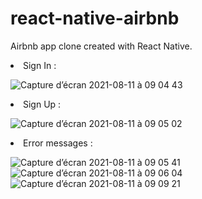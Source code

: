 # react-native-airbnb

Airbnb app clone created with React Native.  

<li>Sign In : </li>

![Capture d’écran 2021-08-11 à 09 04 43](https://user-images.githubusercontent.com/77752681/128985174-cb767132-34a1-462d-9095-08ab5a3d08a7.png)

<li>Sign Up : </li>

![Capture d’écran 2021-08-11 à 09 05 02](https://user-images.githubusercontent.com/77752681/128985192-bb62d733-711f-475a-9e9f-490beb3a31b2.png)

<li>Error messages : </li>

![Capture d’écran 2021-08-11 à 09 05 41](https://user-images.githubusercontent.com/77752681/128985227-b4938205-e2a9-49d9-bf40-d3655d220a37.png)
![Capture d’écran 2021-08-11 à 09 06 04](https://user-images.githubusercontent.com/77752681/128985242-fc2b479e-f0de-4910-9314-f89bf22c6132.png)
![Capture d’écran 2021-08-11 à 09 09 21](https://user-images.githubusercontent.com/77752681/128985253-7034c05d-a58d-45d9-8045-278b875f15d1.png)



